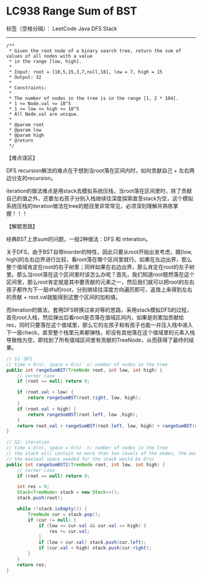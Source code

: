 # LC938 Range Sum of BST

标签（空格分隔）： LeetCode Java DFS Stack

---
    /**
     * Given the root node of a binary search tree, return the sum of values of all nodes with a value
     * in the range [low, high].
     *
     * Input: root = [10,5,15,3,7,null,18], low = 7, high = 15
     * Output: 32
     *
     * Constraints:
     *
     * The number of nodes in the tree is in the range [1, 2 * 104].
     * 1 <= Node.val <= 10^5
     * 1 <= low <= high <= 10^5
     * All Node.val are unique.
     *
     * @param root
     * @param low
     * @param high
     * @return
     */

【难点误区】

DFS recursion解法的难点在于想到当root落在区间内时，如何贡献自己 + 左右两边分支的recursion。

iteration的做法难点是用stack去模拟系统压栈，当root落在区间里时，除了贡献自己的值之外，还要左右孩子分别入栈继续往深度探索直至stack为空，这个模拟系统压栈的iteration做法在tree的题目里非常常见，必须深刻理解并熟练掌握！！！


【解题思路】

经典BST上求sum的问题，一般2种做法：DFS 和 interation。

关于DFS，由于BST自带inorder的特性，因此只要从root开始出发考虑，跟[low, high]的左右边界进行比较，看root落在哪个区间里就行。如果在左边出界，那么整个值域肯定在root的右子树里；同样如果在右边出界，那么肯定在root的左子树里。那么当root落在这个区间里时该怎么办呢？首先，我们知道root既然落在这个区间里，那么root肯定就是其中要贡献的元素之一，然后我们就可以把root的左右孩子都作为下一层dfs的root，分别继续往深度方向遍历即可，返值上来得到左右的贡献 + root.val就能得到这整个区间的加和值。

而iteration的做法，套用DFS转换过来对等的思路，采用stack模拟DFS的过程，首先root入栈，然后弹出后看root是否落在值域区间内，如果是则累加贡献给res，同时只要落在这个值域里，那么它的左孩子和有孩子也能一并压入栈中进入下一层check，直至整个栈里元素都弹栈，却没有其他落在这个值域里的元素入栈导致栈为空，即找到了所有值域区间里有贡献的TreeNode，从而获得了最终的结果。


```java     
// S1：DFS
// time = O(n), space = O(n)  n: number of nodes in the tree
public int rangeSumBST(TreeNode root, int low, int high) {
    // corner case
    if (root == null) return 0;

    if (root.val < low) {
        return rangeSumBST(root.right, low, high);
    }
    if (root.val > high) {
        return rangeSumBST(root.left, low ,high);
    }
    return root.val + rangeSumBST(root.left, low, high) + rangeSumBST(root.right, low ,high);
}
```
```java
// S2: iteration
// time = O(n), space = O(n)  n: number of nodes in the tree
// the stack will contain no more than two levels of the nodes, the maximal number of nodes in a binary tree is n/2
// the maximal space needed for the stack would be O(n)
public int rangeSumBST2(TreeNode root, int low, int high) {
    // corner case
    if (root == null) return 0;

    int res = 0;
    Stack<TreeNode> stack = new Stack<>();
    stack.push(root);

    while (!stack.isEmpty()) {
        TreeNode cur = stack.pop();
        if (cur != null) {
            if (low <= cur.val && cur.val <= high) {
                res += cur.val;
            }
            if (low < cur.val) stack.push(cur.left);
            if (cur.val < high) stack.push(cur.right);
        }
    }
    return res;
}
```
